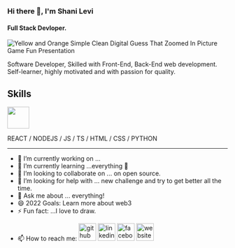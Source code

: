 ### Hi there 👋, I'm Shani Levi
#### Full Stack Devloper.

![Yellow and Orange Simple Clean Digital Guess That  Zoomed In Picture Game Fun Presentation](https://user-images.githubusercontent.com/48565585/179170108-62c51896-ec05-4054-84bc-a1a398edfd25.jpg)

Software Developer, Skilled with Front-End, Back-End web development.
Self-learner, highly motivated and with passion for quality.

## Skills
<img src="https://cdn.jsdelivr.net/gh/devicons/devicon/icons/vscode/vscode-original.svg" width="50">

REACT / NODEJS / JS / TS / HTML / CSS / PYTHON

---

- 🔭 I’m currently working on ...
- 🌱 I’m currently learning ...everything 🤣
- 👯 I’m looking to collaborate on ... on open source.
- 🤔 I’m looking for help with ... new challenge and try to get better all the time.
- 💬 Ask me about ... everything!
- 😄 2022 Goals: Learn more about web3
- ⚡ Fun fact: ...I love to draw.

<!--
**shani24levi/shani24levi** is a ✨ _special_ ✨ repository because its `README.md` (this file) appears on your GitHub profile.

Here are some ideas to get you started:

- 🔭 I’m currently working on ...
- 🌱 I’m currently learning ...everything 🤣
- 👯 I’m looking to collaborate on ... on open source.
- 🤔 I’m looking for help with ... new challenge and try to get better all the time.
- 💬 Ask me about ... everything!
- 😄 2022 Goals: Learn more about web3
- ⚡ Fun fact: ...I love to draw.
-->

- 📫 How to reach me:
[<img src='https://cdn.jsdelivr.net/npm/simple-icons@3.0.1/icons/github.svg' alt='github' height='40'>](https://github.com/https://github.com/shani24levi)  [<img src='https://cdn.jsdelivr.net/npm/simple-icons@3.0.1/icons/linkedin.svg' alt='linkedin' height='40'>](https://www.linkedin.com/in/https://www.linkedin.com/in/shanilevi//)  [<img src='https://cdn.jsdelivr.net/npm/simple-icons@3.0.1/icons/facebook.svg' alt='facebook' height='40'>](https://www.facebook.com/https://www.facebook.com/shani.levi3/)  [<img src='https://cdn.jsdelivr.net/npm/simple-icons@3.0.1/icons/icloud.svg' alt='website' height='40'>](https://protfolio-shani-levi.netlify.app/)  
